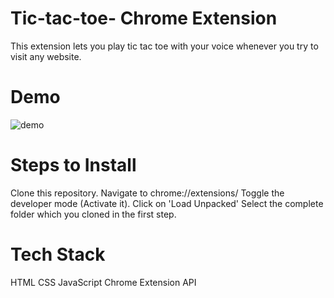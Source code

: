 # Tic-tac-toe- Chrome Extension
This extension lets you play tic tac toe with your voice whenever you try to visit any website.
# Demo
 ![demo](https://user-images.githubusercontent.com/67150257/124016576-6fc6f900-da03-11eb-8809-c9b3a5c02216.gif)
# Steps to Install
Clone this repository.
Navigate to chrome://extensions/
Toggle the developer mode (Activate it).
Click on 'Load Unpacked'
Select the complete folder which you cloned in the first step.
# Tech Stack
HTML
CSS
JavaScript
Chrome Extension API

